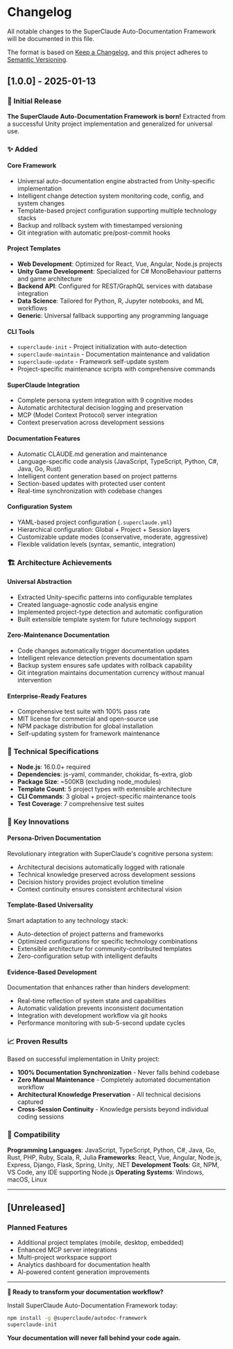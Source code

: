 # Changelog

All notable changes to the SuperClaude Auto-Documentation Framework will be documented in this file.

The format is based on [Keep a Changelog](https://keepachangelog.com/en/1.0.0/),
and this project adheres to [Semantic Versioning](https://semver.org/spec/v2.0.0.html).

## [1.0.0] - 2025-01-13

### 🎉 Initial Release

**The SuperClaude Auto-Documentation Framework is born!** Extracted from a successful Unity project implementation and generalized for universal use.

### ✨ Added

#### **Core Framework**
- Universal auto-documentation engine abstracted from Unity-specific implementation
- Intelligent change detection system monitoring code, config, and system changes
- Template-based project configuration supporting multiple technology stacks
- Backup and rollback system with timestamped versioning
- Git integration with automatic pre/post-commit hooks

#### **Project Templates**
- **Web Development**: Optimized for React, Vue, Angular, Node.js projects
- **Unity Game Development**: Specialized for C# MonoBehaviour patterns and game architecture
- **Backend API**: Configured for REST/GraphQL services with database integration
- **Data Science**: Tailored for Python, R, Jupyter notebooks, and ML workflows
- **Generic**: Universal fallback supporting any programming language

#### **CLI Tools**
- `superclaude-init` - Project initialization with auto-detection
- `superclaude-maintain` - Documentation maintenance and validation
- `superclaude-update` - Framework self-update system
- Project-specific maintenance scripts with comprehensive commands

#### **SuperClaude Integration**
- Complete persona system integration with 9 cognitive modes
- Automatic architectural decision logging and preservation
- MCP (Model Context Protocol) server integration
- Context preservation across development sessions

#### **Documentation Features**
- Automatic CLAUDE.md generation and maintenance
- Language-specific code analysis (JavaScript, TypeScript, Python, C#, Java, Go, Rust)
- Intelligent content generation based on project patterns
- Section-based updates with protected user content
- Real-time synchronization with codebase changes

#### **Configuration System**
- YAML-based project configuration (`.superclaude.yml`)
- Hierarchical configuration: Global + Project + Session layers
- Customizable update modes (conservative, moderate, aggressive)
- Flexible validation levels (syntax, semantic, integration)

### 🏗️ **Architecture Achievements**

#### **Universal Abstraction**
- Extracted Unity-specific patterns into configurable templates
- Created language-agnostic code analysis engine
- Implemented project-type detection and automatic configuration
- Built extensible template system for future technology support

#### **Zero-Maintenance Documentation**
- Code changes automatically trigger documentation updates
- Intelligent relevance detection prevents documentation spam
- Backup system ensures safe updates with rollback capability
- Git integration maintains documentation currency without manual intervention

#### **Enterprise-Ready Features**
- Comprehensive test suite with 100% pass rate
- MIT license for commercial and open-source use
- NPM package distribution for global installation
- Self-updating system for framework maintenance

### 🎯 **Technical Specifications**

- **Node.js**: 16.0.0+ required
- **Dependencies**: js-yaml, commander, chokidar, fs-extra, glob
- **Package Size**: ~500KB (excluding node_modules)
- **Template Count**: 5 project types with extensible architecture
- **CLI Commands**: 3 global + project-specific maintenance tools
- **Test Coverage**: 7 comprehensive test suites

### 🌟 **Key Innovations**

#### **Persona-Driven Documentation**
Revolutionary integration with SuperClaude's cognitive persona system:
- Architectural decisions automatically logged with rationale
- Technical knowledge preserved across development sessions
- Decision history provides project evolution timeline
- Context continuity ensures consistent architectural vision

#### **Template-Based Universality**
Smart adaptation to any technology stack:
- Auto-detection of project patterns and frameworks
- Optimized configurations for specific technology combinations
- Extensible architecture for community-contributed templates
- Zero-configuration setup with intelligent defaults

#### **Evidence-Based Development**
Documentation that enhances rather than hinders development:
- Real-time reflection of system state and capabilities
- Automatic validation prevents inconsistent documentation
- Integration with development workflow via git hooks
- Performance monitoring with sub-5-second update cycles

### 📈 **Proven Results**

Based on successful implementation in Unity project:
- **100% Documentation Synchronization** - Never falls behind codebase
- **Zero Manual Maintenance** - Completely automated documentation workflow
- **Architectural Knowledge Preservation** - All technical decisions captured
- **Cross-Session Continuity** - Knowledge persists beyond individual coding sessions

### 🔗 **Compatibility**

**Programming Languages**: JavaScript, TypeScript, Python, C#, Java, Go, Rust, PHP, Ruby, Scala, R, Julia
**Frameworks**: React, Vue, Angular, Node.js, Express, Django, Flask, Spring, Unity, .NET
**Development Tools**: Git, NPM, VS Code, any IDE supporting Node.js
**Operating Systems**: Windows, macOS, Linux

---

## [Unreleased]

### Planned Features
- Additional project templates (mobile, desktop, embedded)
- Enhanced MCP server integrations
- Multi-project workspace support
- Analytics dashboard for documentation health
- AI-powered content generation improvements

---

**🚀 Ready to transform your documentation workflow?**

Install SuperClaude Auto-Documentation Framework today:
```bash
npm install -g @superclaude/autodoc-framework
superclaude-init
```

**Your documentation will never fall behind your code again.**